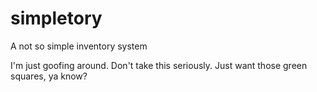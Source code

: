 # simpletory
A not so simple inventory system

I'm just goofing around. Don't take this seriously. Just want those green squares, ya know?
